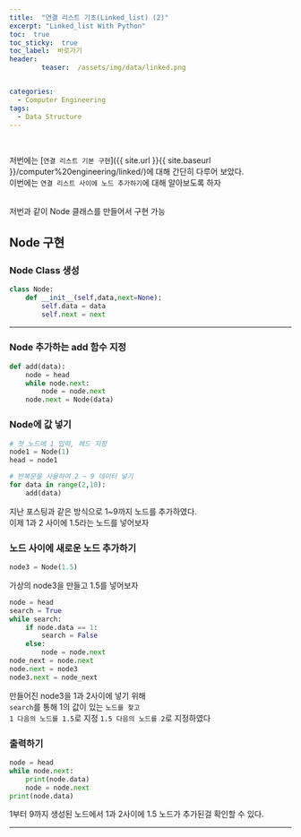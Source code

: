 ```yaml
---
title:  "연결 리스트 기초(Linked_list) (2)"  
excerpt: "Linked_list With Python"
toc:  true
toc_sticky:  true
toc_label:  바로가기
header:
        teaser:  /assets/img/data/linked.png


categories:
  - Computer Engineering
tags:
  - Data Structure
---
```

<br/>

저번에는 [`연결 리스트 기본 구현`]({{ site.url }}{{ site.baseurl }}/computer%20engineering/linked/)에 대해 간단히 다루어 보았다.<br/>
이번에는 `연결 리스트 사이에 노드 추가하기`에 대해 알아보도록 하자 <br/>

<br/>
저번과 같이 Node 클래스를 만들어서 구현 가능

## Node 구현
### Node Class 생성
```python
class Node:
    def __init__(self,data,next=None):
        self.data = data
        self.next = next
```
---
### Node 추가하는 add 함수 지정
```python
def add(data):
    node = head
    while node.next:
        node = node.next
    node.next = Node(data)
```
### Node에 값 넣기
```python
# 첫 노드에 1 입력, 헤드 지정
node1 = Node(1)
head = node1

# 반복문을 사용하여 2 ~ 9 데이터 넣기
for data in range(2,10):
    add(data)
```

지난 포스팅과 같은 방식으로 1~9까지 노드를 추가하였다. <br/>
이제 1과 2 사이에 1.5라는 노드를 넣어보자

### 노드 사이에 새로운 노드 추가하기
```python
node3 = Node(1.5)
```
가상의 node3을 만들고 1.5를 넣어보자

```python
node = head
search = True
while search:
    if node.data == 1:
        search = False
    else:
        node = node.next
node_next = node.next
node.next = node3
node3.next = node_next
```
만들어진 node3을 1과 2사이에 넣기 위해<br/>
`search`를 통해 1의 값이 있는 `노드를 찾고` <br/>
`1 다음의 노드를 1.5`로 지정 `1.5 다음의 노드를 2`로 지정하였다

### 출력하기
```python
node = head
while node.next:
    print(node.data)
    node = node.next
print(node.data)
```

1부터 9까지 생성된 노드에서 1과 2사이에 1.5 노드가 추가된걸 확인할 수 있다.

---